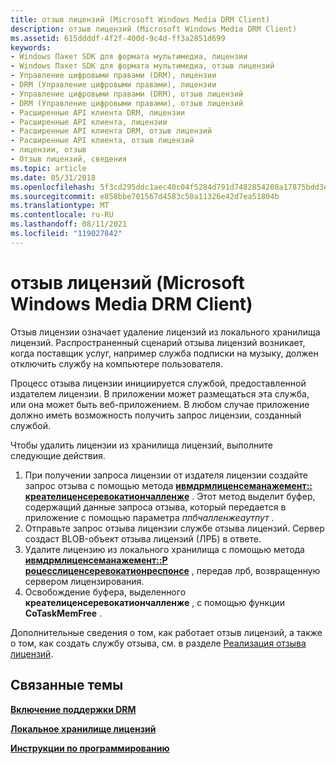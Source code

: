 ```yaml
---
title: отзыв лицензий (Microsoft Windows Media DRM Client)
description: отзыв лицензий (Microsoft Windows Media DRM Client)
ms.assetid: 615ddddf-4f2f-400d-9c4d-ff3a2851d699
keywords:
- Windows Пакет SDK для формата мультимедиа, лицензии
- Windows Пакет SDK для формата мультимедиа, отзыв лицензий
- Управление цифровыми правами (DRM), лицензии
- DRM (Управление цифровыми правами), лицензии
- Управление цифровыми правами (DRM), отзыв лицензий
- DRM (Управление цифровыми правами), отзыв лицензий
- Расширенные API клиента DRM, лицензии
- Расширенные API клиента, лицензии
- Расширенные API клиента DRM, отзыв лицензий
- Расширенные API клиента, отзыв лицензий
- лицензии, отзыв
- Отзыв лицензий, сведения
ms.topic: article
ms.date: 05/31/2018
ms.openlocfilehash: 5f3cd295ddc1aec40c04f5284d791d7482854208a17875bdd3ed60d998f4ccf9
ms.sourcegitcommit: e858bbe701567d4583c50a11326e42d7ea51804b
ms.translationtype: MT
ms.contentlocale: ru-RU
ms.lasthandoff: 08/11/2021
ms.locfileid: "119027842"
---
```

# <a name="license-revocation-microsoft-windows-media-drm-client"></a>отзыв лицензий (Microsoft Windows Media DRM Client)

Отзыв лицензии означает удаление лицензий из локального хранилища лицензий. Распространенный сценарий отзыва лицензий возникает, когда поставщик услуг, например служба подписки на музыку, должен отключить службу на компьютере пользователя.

Процесс отзыва лицензии инициируется службой, предоставленной издателем лицензии. В приложении может размещаться эта служба, или она может быть веб-приложением. В любом случае приложение должно иметь возможность получить запрос лицензии, созданный службой.

Чтобы удалить лицензии из хранилища лицензий, выполните следующие действия.

1.  При получении запроса лицензии от издателя лицензии создайте запрос отзыва с помощью метода [**ивмдрмлиценсеманажемент:: креателиценсеревокатиончалленже**](iwmdrmlicensemanagement-createlicenserevocationchallenge.md) . Этот метод выделит буфер, содержащий данные запроса отзыва, который передается в приложение с помощью параметра *ппбчалленжеаутпут* .
2.  Отправьте запрос отзыва лицензии службе отзыва лицензий. Сервер создаст BLOB-объект отзыва лицензий (ЛРБ) в ответе.
3.  Удалите лицензию из локального хранилища с помощью метода [**ивмдрмлиценсеманажемент::P роцесслиценсеревокатионреспонсе**](iwmdrmlicensemanagement-processlicenserevocationresponse.md) , передав лрб, возвращенную сервером лицензирования.
4.  Освобождение буфера, выделенного **креателиценсеревокатиончалленже** , с помощью функции **CoTaskMemFree** .

Дополнительные сведения о том, как работает отзыв лицензий, а также о том, как создать службу отзыва, см. в разделе [Реализация отзыва лицензий](/documentation/?url=%2flibrary%2fwmrm10%2fhtm%2fhowlicenserevokationworks.asp).

## <a name="related-topics"></a>Связанные темы

<dl> <dt>

[**Включение поддержки DRM**](enabling-drm-support.md)
</dt> <dt>

[**Локальное хранилище лицензий**](local-license-store.md)
</dt> <dt>

[**Инструкции по программированию**](drm-programming-guide.md)
</dt> </dl>

 

 